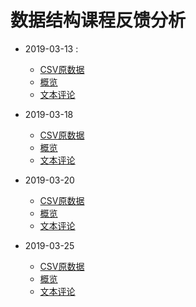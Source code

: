 # 数据结构课程反馈分析
* 2019-03-13 :
    * [CSV原数据](https://github.com/BaldwinHe/everything/tree/master/DS_ClassAnalysis/classCommentData/(2019-03-13)(顺序表|链表)[Comment].csv)
    * [概览](https://github.com/BaldwinHe/everything/tree/master/DS_ClassAnalysis/finalResult/(2019-03-13)Result.jpg)
    * [文本评论](https://github.com/BaldwinHe/everything/tree/master/DS_ClassAnalysis/finalResult/(2019-03-13)Comments.txt)

* 2019-03-18
    * [CSV原数据](https://github.com/BaldwinHe/everything/tree/master/DS_ClassAnalysis/classCommentData/(2019-03-18)(栈|队列)[Comment].csv)
    * [概览](https://github.com/BaldwinHe/everything/tree/master/DS_ClassAnalysis/finalResult/(2019-03-18)Result.jpg)
    * [文本评论](https://github.com/BaldwinHe/everything/tree/master/DS_ClassAnalysis/finalResult/(2019-03-18)Comments.txt)

* 2019-03-20
    * [CSV原数据](https://github.com/BaldwinHe/everything/tree/master/DS_ClassAnalysis/classCommentData/(2019-03-20)(栈|队列)[Comment].csv)
    * [概览](https://github.com/BaldwinHe/everything/tree/master/DS_ClassAnalysis/finalResult/(2019-03-20)Result.jpg)
    * [文本评论](https://github.com/BaldwinHe/everything/tree/master/DS_ClassAnalysis/finalResult/(2019-03-20)Comments.txt)

* 2019-03-25
    * [CSV原数据](https://github.com/BaldwinHe/everything/tree/master/DS_ClassAnalysis/classCommentData/(2019-03-25)(组|矩阵|字符)[Comment].csv)
    * [概览](https://github.com/BaldwinHe/everything/tree/master/DS_ClassAnalysis/finalResult/(2019-03-25)Result.jpg)
    * [文本评论](https://github.com/BaldwinHe/everything/tree/master/DS_ClassAnalysis/finalResult/(2019-03-25)Comments.txt)
